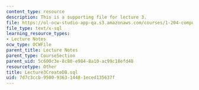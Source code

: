 ```yaml
---
content_type: resource
description: This is a supporting file for lecture 3.
file: https://ol-ocw-studio-app-qa.s3.amazonaws.com/courses/1-204-computer-algorithms-in-systems-engineering-spring-2010/7d7c3ccb9500936314481eced135637f_Lecture3CreateDB.sql
file_type: text/x-sql
learning_resource_types:
- Lecture Notes
ocw_type: OCWFile
parent_title: Lecture Notes
parent_type: CourseSection
parent_uid: 5c600c3e-8c80-e984-8a10-ac99c18efd48
resourcetype: Other
title: Lecture3CreateDB.sql
uid: 7d7c3ccb-9500-9363-1448-1eced135637f
---
```

